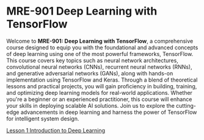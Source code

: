 # MRE-901 Deep Learning with TensorFlow

Welcome to **MRE-901: Deep Learning with TensorFlow**, a comprehensive course designed to equip you with the foundational and advanced concepts of deep learning using one of the most powerful frameworks, TensorFlow. This course covers key topics such as neural network architectures, convolutional neural networks (CNNs), recurrent neural networks (RNNs), and generative adversarial networks (GANs), along with hands-on implementation using TensorFlow and Keras. Through a blend of theoretical lessons and practical projects, you will gain proficiency in building, training, and optimizing deep learning models for real-world applications. Whether you're a beginner or an experienced practitioner, this course will enhance your skills in deploying scalable AI solutions. Join us to explore the cutting-edge advancements in deep learning and harness the power of TensorFlow for intelligent system design.

[Lesson 1 Introduction to Deep Learning](Lesson_01/Readme.md)
